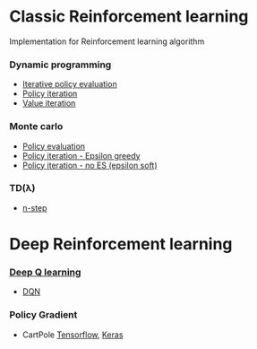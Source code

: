 # Classic Reinforcement learning

Implementation for Reinforcement learning algorithm


### Dynamic programming
- [Iterative policy evaluation](classic_reinforcement_learning/iterative_policy_evaluation.py)
- [Policy iteration](classic_reinforcement_learning/policy_iteration.py)
- [Value iteration](classic_reinforcement_learning/value_iteration.py)

### Monte carlo
- [Policy evaluation](classic_reinforcement_learning/monte_carlo.py)
- [Policy iteration - Epsilon greedy](classic_reinforcement_learning/monte_carlo_es.py)
- [Policy iteration - no ES (epsilon soft)](classic_reinforcement_learning/monte_carlo_no_es.py)

### TD(λ)
- [n-step](td_lambda/n_step.py)

# Deep Reinforcement learning

### [Deep Q learning](q_learning)
- [DQN](q_learning/1.dqn)


### Policy Gradient
- CartPole [Tensorflow](policy_gradient/policy_gradient_tf.py), [Keras](policy_gradient/cart-pole%20keras.py)
